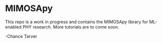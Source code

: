 # MIMOSApy
This repo is a work in progress and contains the MIMOSApy library for ML-enabled PHY research. More tutorials are to come soon. 

-Chance Tarver